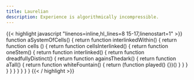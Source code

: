 ```yaml
---
title: Laurelian
description: Experience is algorithmically incompressible.
---
```

{{< highlight javascript "linenos=inline,hl_lines=8 15-17,linenostart=1" >}}
function aSystemOfCells() {
  return function interlinkedWithin() {
    return function cells () {
      return function cellsInterlinked() {
        return function oneStem() {
          return function interlinked() {
            return function dreadfullyDistinct() {
              return function againsThedark() {
                return function aTall() {
                  return function whiteFountain() {
                    return (function played() {})()
                  }
                }
              }
            }
          }
        }
      }
    }
  }
}
{{< / highlight >}}